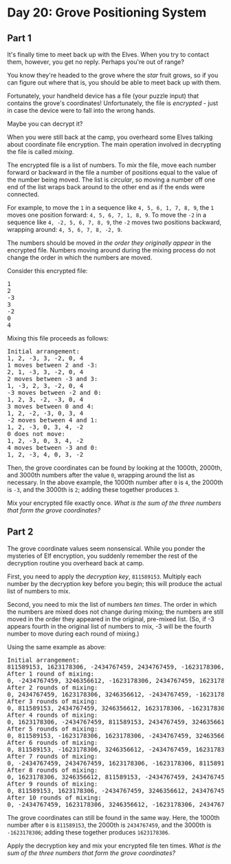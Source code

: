 # Day 20: Grove Positioning System

## Part 1

It's finally time to meet back up with the Elves. When you try to contact them, however, you get no reply. Perhaps you're out of range?

You know they're headed to the grove where the _star_ fruit grows, so if you can figure out where that is, you should be able to meet back up with them.

Fortunately, your handheld device has a file (your puzzle input) that contains the grove's coordinates! Unfortunately, the file is _encrypted_ \- just in case the device were to fall into the wrong hands.

Maybe you can decrypt it?

When you were still back at the camp, you overheard some Elves talking about coordinate file encryption. The main operation involved in decrypting the file is called _mixing_.

The encrypted file is a list of numbers. To _mix_ the file, move each number forward or backward in the file a number of positions equal to the value of the number being moved. The list is _circular_, so moving a number off one end of the list wraps back around to the other end as if the ends were connected.

For example, to move the `1` in a sequence like `4, 5, 6, 1, 7, 8, 9`, the `1` moves one position forward: `4, 5, 6, 7, 1, 8, 9`. To move the `-2` in a sequence like `4, -2, 5, 6, 7, 8, 9`, the `-2` moves two positions backward, wrapping around: `4, 5, 6, 7, 8, -2, 9`.

The numbers should be moved _in the order they originally appear_ in the encrypted file. Numbers moving around during the mixing process do not change the order in which the numbers are moved.

Consider this encrypted file:

<pre>
1
2
-3
3
-2
0
4
</pre>

Mixing this file proceeds as follows:

<pre>
Initial arrangement:
1, 2, -3, 3, -2, 0, 4
1 moves between 2 and -3:
2, 1, -3, 3, -2, 0, 4
2 moves between -3 and 3:
1, -3, 2, 3, -2, 0, 4
-3 moves between -2 and 0:
1, 2, 3, -2, -3, 0, 4
3 moves between 0 and 4:
1, 2, -2, -3, 0, 3, 4
-2 moves between 4 and 1:
1, 2, -3, 0, 3, 4, -2
0 does not move:
1, 2, -3, 0, 3, 4, -2
4 moves between -3 and 0:
1, 2, -3, 4, 0, 3, -2
</pre>

Then, the grove coordinates can be found by looking at the 1000th, 2000th, and 3000th numbers after the value `0`, wrapping around the list as necessary. In the above example, the 1000th number after `0` is `4`, the 2000th is `-3`, and the 3000th is `2`; adding these together produces `3`.

Mix your encrypted file exactly once. _What is the sum of the three numbers that form the grove coordinates?_

## Part 2

The grove coordinate values seem nonsensical. While you ponder the mysteries of Elf encryption, you suddenly remember the rest of the decryption routine you overheard back at camp.

First, you need to apply the _decryption key_, `811589153`. Multiply each number by the decryption key before you begin; this will produce the actual list of numbers to mix.

Second, you need to mix the list of numbers _ten times_. The order in which the numbers are mixed does not change during mixing; the numbers are still moved in the order they appeared in the original, pre-mixed list. (So, if -3 appears fourth in the original list of numbers to mix, -3 will be the fourth number to move during each round of mixing.)

Using the same example as above:

<pre>
Initial arrangement:
811589153, 1623178306, -2434767459, 2434767459, -1623178306, 0, 3246356612
After 1 round of mixing:
0, -2434767459, 3246356612, -1623178306, 2434767459, 1623178306, 811589153
After 2 rounds of mixing:
0, 2434767459, 1623178306, 3246356612, -2434767459, -1623178306, 811589153
After 3 rounds of mixing:
0, 811589153, 2434767459, 3246356612, 1623178306, -1623178306, -2434767459
After 4 rounds of mixing:
0, 1623178306, -2434767459, 811589153, 2434767459, 3246356612, -1623178306
After 5 rounds of mixing:
0, 811589153, -1623178306, 1623178306, -2434767459, 3246356612, 2434767459
After 6 rounds of mixing:
0, 811589153, -1623178306, 3246356612, -2434767459, 1623178306, 2434767459
After 7 rounds of mixing:
0, -2434767459, 2434767459, 1623178306, -1623178306, 811589153, 3246356612
After 8 rounds of mixing:
0, 1623178306, 3246356612, 811589153, -2434767459, 2434767459, -1623178306
After 9 rounds of mixing:
0, 811589153, 1623178306, -2434767459, 3246356612, 2434767459, -1623178306
After 10 rounds of mixing:
0, -2434767459, 1623178306, 3246356612, -1623178306, 2434767459, 811589153
</pre>

The grove coordinates can still be found in the same way. Here, the 1000th number after `0` is `811589153`, the 2000th is `2434767459`, and the 3000th is `-1623178306`; adding these together produces `1623178306`.

Apply the decryption key and mix your encrypted file ten times. _What is the sum of the three numbers that form the grove coordinates?_
